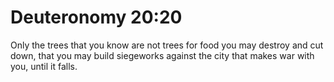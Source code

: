 # Deuteronomy 20:20

Only the trees that you know are not trees for food you may destroy and cut down, that you may build siegeworks against the city that makes war with you, until it falls.
